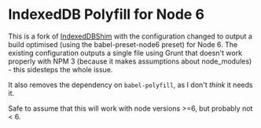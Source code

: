 # IndexedDB Polyfill for Node 6

This is a fork of [IndexedDBShim](https://github.com/axemclion/IndexedDBShim) with the configuration
changed to output a build optimised (using the babel-preset-node6 preset) for Node 6. The existing
configuration outputs a single file using Grunt that doesn't work properly with NPM 3 (because it
makes assumptions about node_modules) - this sidesteps the whole issue.

It also removes the dependency on `babel-polyfill`, as I don't *think* it needs it.

Safe to assume that this will work with node versions >=6, but probably not < 6.
